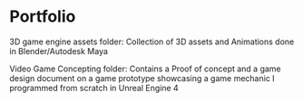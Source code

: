 # Portfolio

3D game engine assets folder: 
Collection of 3D assets and Animations done in Blender/Autodesk Maya

Video Game Concepting folder:
Contains a Proof of concept and a game design document on a game prototype showcasing a game mechanic I programmed from scratch in Unreal Engine 4
